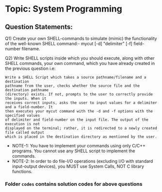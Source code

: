 # Topic: System Programming
## Question Statements:
Q1) 	Create your own SHELL-commands to simulate (mimic) the functionality of the well-known SHELL command:- mycut [-d] "delimiter" [-f] field-number filename.

Q2)	Write SHELL scripts inside which you should execute, along with other SHELL commands, your own command, which you have already created in the previous question i.e:

	Write a SHELL Script which takes a source pathname/filename and a destination
	pathname from the user, checks whether the source file and the destination pathname
	(directory) exists. If not, prompts to the user to correctly provide the inputs. When it
	receives correct inputs, asks the user to input values for a delimiter and a field-number. It
	then executes your mycut command with the -d and -f options with the specified values
	of delimiter and field-number on the input file. The output of the execution is not
	displayed on the terminal; rather, it is redirected to a newly created file called output
	which is placed in the destination directory as mentioned by the user.
 - NOTE-1: You have to implement your commands using only C/C++ programs. You cannot use any SHELL script to implement the commands.
 - NOTE-2: In order to do file-I/O operations (excluding I/O with standard input-output devices), you MUST use System Calls, NOT C library functions.	

### Folder `codes` contains solution codes for above questions

